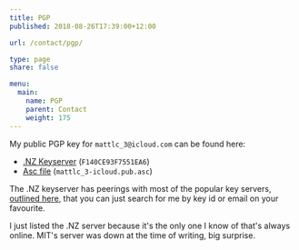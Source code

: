 ```yaml
---
title: PGP
published: 2018-08-26T17:39:00+12:00

url: /contact/pgp/

type: page
share: false

menu:
  main:
    name: PGP
    parent: Contact
    weight: 175
---
```


My public PGP key for `mattlc_3@icloud.com` can be found here:

* [.NZ Keyserver](http://pgp.net.nz:11371/pks/lookup?op=vindex&search=0xF140CE93F7551EA6) (`F140CE93F7551EA6`)
* [Asc file](https://crookm.ams3.digitaloceanspaces.com/documents/2019/pubkey/mattlc_3-icloud.pub.asc) (`mattlc_3-icloud.pub.asc`)

The .NZ keyserver has peerings with most of the popular key servers, [outlined here](https://pgp.net.nz/pages/peers.html), that you can just search for me by key id or email on your favourite.

I just listed the .NZ server because it's the only one I know of that's always online. MIT's server was down at the time of writing, big surprise.
